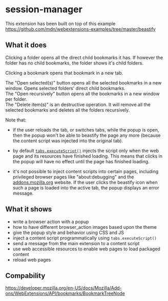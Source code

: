 # session-manager

This extension has been built on top of this example
https://github.com/mdn/webextensions-examples/tree/master/beastify

## What it does ##

Clicking a folder opens all the direct child bookmarks it has.
If however the folder has no child bookmarks, the folder shows it's child folders.

Clicking a bookmark opens that bookmark in a new tab.

The "Open selected(s)" button opens all the selected bookmarks in a new window. Opens selected folders' direct child bookmarks.   
The "Open recursively" button opens all the bookmarks in a new window per folder.  
The "Delete item(s)" is an destructive operation. It will remove all the selected bookmarks and deletes all the folders recursively.

Note that:

* if the user reloads the tab, or switches tabs, while the popup is open, then the popup won't be able to beastify the page any more (because the content script was injected into the original tab).

* by default [`tabs.executeScript()`](https://developer.mozilla.org/en-US/Add-ons/WebExtensions/API/tabs/executeScript) injects the script only when the web page and its resources have finished loading. This means that clicks in the popup will have no effect until the page has finished loading.

* it's not possible to inject content scripts into certain pages, including privileged browser pages like "about:debugging" and the [addons.mozilla.org](https://addons.mozilla.org/) website. If the user clicks the beastify icon when such a page is loaded into the active tab, the popup displays an error message.

## What it shows ##

* write a browser action with a popup
* how to have different browser_action images based upon the theme
* give the popup style and behavior using CSS and JS
* inject a content script programmatically using `tabs.executeScript()`
* send a message from the main extension to a content script
* use web accessible resources to enable web pages to load packaged content
* reload web pages

## Compability

https://developer.mozilla.org/en-US/docs/Mozilla/Add-ons/WebExtensions/API/bookmarks/BookmarkTreeNode